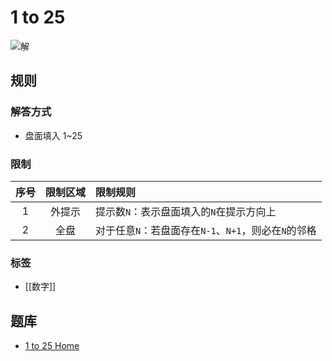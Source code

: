 # 1 to 25

![解](http://www.1to25.com/puzimages/rules3.gif)

## 规则

### 解答方式

- 盘面填入 1~25

### 限制

| 序号  | 限制区域 | 限制规则                               |
|:---:|:----:|:-----------------------------------|
|  1  | 外提示  | 提示数`N`：表示盘面填入的`N`在提示方向上            |
|  2  |  全盘  | 对于任意`N`：若盘面存在`N-1`、`N+1`，则必在`N`的邻格 |

### 标签

- [[数字]]

## 题库

- [1 to 25 Home](http://www.1to25.com/1_to_25_Home)
